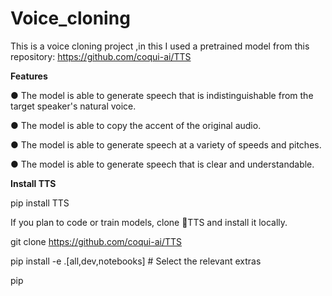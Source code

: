 # Voice_cloning
This is a voice cloning project ,in this I used a pretrained model from this repository:
https://github.com/coqui-ai/TTS

**Features**

● The model is able to generate speech that is indistinguishable from the target speaker's natural
voice.

● The model is able to copy the accent of the original audio.

● The model is able to generate speech at a variety of speeds and pitches.

● The model is able to generate speech that is clear and understandable.

**Install TTS**

pip install TTS

If you plan to code or train models, clone 🐸TTS and install it locally.


git clone https://github.com/coqui-ai/TTS

pip install -e .[all,dev,notebooks]  # Select the relevant extras

pip
